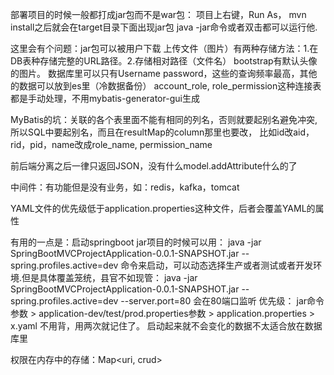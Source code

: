 部署项目的时候一般都打成jar包而不是war包：
项目上右键，Run As， mvn install之后就会在target目录下面出现jar包
java -jar命令或者双击都可以运行他.

这里会有个问题：jar包可以被用户下载
上传文件（图片）有两种存储方法：1.在DB表种存储完整的URL路径。2.存储相对路径（文件名）
bootstrap有默认头像的图片。
数据库里可以只有Username password，这些的查询频率最高，其他的数据可以放到es里（冷数据备份）
account_role, role_permission这种连接表都是手动处理，不用mybatis-generator-gui生成

MyBatis的坑：关联的各个表里面不能有相同的列名，否则就要起别名避免冲突, 所以SQL中要起别名，而且在resultMap的column那里也要改，
比如id改aid，rid，pid，name改成role_name, permission_name

前后端分离之后一律只返回JSON，没有什么model.addAttribute什么的了

中间件：有功能但是没有业务，如：redis，kafka，tomcat

YAML文件的优先级低于application.properties这种文件，后者会覆盖YAML的属性

有用的一点是：启动springboot jar项目的时候可以用：
java -jar SpringBootMVCProjectApplication-0.0.1-SNAPSHOT.jar --spring.profiles.active=dev
命令来启动，可以动态选择生产或者测试或者开发环境.但是具体覆盖笼统，县官不如现管：
java -jar SpringBootMVCProjectApplication-0.0.1-SNAPSHOT.jar --spring.profiles.active=dev --server.port=80
会在80端口监听
优先级： jar命令参数 > application-dev/test/prod.properties参数 > application.properties > x.yaml
不用背，用两次就记住了。
启动起来就不会变化的数据不太适合放在数据库里

权限在内存中的存储：Map<uri, crud>